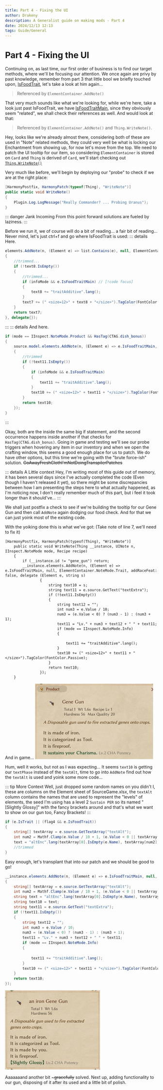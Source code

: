```yaml
---
title: Part 4 - Fixing the UI
author: Drakeny
description: A Generalist guide on making mods - Part 4
date: 2024/12/13 12:13
tags: Guide/General
---
```


# Part 4 - Fixing the UI

Continuing on, as last time, our first order of business is to find our target methods, where we'll be focusing our attention. We once again are privy by past knowledge, remember from part 3 that little bool we briefly touched upon, [IsFoodTrait](https://elin-modding-resources.github.io/Elin-Decompiled/classElement.html#a4a285c3ae82445a9c479a5c77a7d2129), let's take a look at him again...

> Referenced by `ElementContainer.AddNote()`

That very much sounds like what we're looking for, while we're here, take a look just past IsFoodTrait, we have [IsFoodTraitMain](https://elin-modding-resources.github.io/Elin-Decompiled/classElement.html#a1abc0a4871bc31a84f38761f9a4d67fe), since they obviously seem "related", we shall check their references as well. And would look at that:

> Referenced by `ElementContainer.AddNote()` and `Thing.WriteNote()`.

Hey, looks like we're already almost there, considering both of these are used in "Note" related methods, they could very well be what is locking our Enchantment from showing up, for now let's move from the top. We need to patch the UI tooltip for our item, so considering `ElementContainer` is stored on `Card` and `Thing` is derived of `Card`, we'll start checking out [`Thing.WriteNote()`](https://elin-modding-resources.github.io/Elin-Decompiled/interfaceIInspect.html#a53694e39c0b8ee3f771896555166a20c)

Very much like before, we'll begin by deploying our "probe" to check if we are at the right place:

```cs
[HarmonyPostfix, HarmonyPatch(typeof(Thing), "WriteNote")]
public static void WriteNote()
{
    Plugin.Log.LogMessage("Really Commander? ... Probing Uranus");
}
```

::: danger Jank Incoming
From this point forward solutions are fueled by laziness.
:::

Before we run it, we of course will do a bit of reading... a fair bit of reading... Never mind, let's just ctrl+f and go where IsFoodTrait is used:
::: details Here.

```cs
elements.AddNote(n, (Element e) => list.Contains(e), null, ElementContainer.NoteMode.Trait, addRaceFeat: false, delegate(Element e, string s)
{
    //trimmed...
	if (!text8.IsEmpty())
	{
		//trimmed...
		if (infoMode && e.IsFoodTraitMain) // [!code focus]
		{
			text8 += "traitAdditive".lang();
		}
		text7 += (" <size=12>" + text8 + "</size>").TagColor(FontColor.Passive);
	}
	return text7;
}, delegate{});
```

:::
::: details And here.

```cs
if (mode == IInspect.NoteMode.Product && HasTag(CTAG.dish_bonus))
{
	source.model.elements.AddNote(n, (Element e) => e.IsFoodTraitMain, null, ElementContainer.NoteMode.Trait, addRaceFeat: false, delegate(Element e, string s)
	{
		//trimmed
		if (!text11.IsEmpty())
		{
			if (infoMode && e.IsFoodTraitMain)
			{
				text11 += "traitAdditive".lang();
			}
			text10 += (" <size=12>" + text11 + "</size>").TagColor(FontColor.Passive);
		}
		return text10;
	});
}
```

:::

Okay, both are the inside the same big if statement, and the second occurrence happens inside another if that checks for `HasTag(CTAG.dish_bonus)`. Going in game and testing we'll see our probe triggers when hovering any item in our inventory and when we open the crafting window, this seems a good enough place for us to patch. We do have other options, but this time we're going with the "brute force-ish" solution. ~~GoAwayFreshClothI'mNotDoingTranspilerPatches~~

::: details A Little context
Hey, I'm writing most of this guide out of memory, it has been several days since I've actually completed the code (Even though I haven't released it yet), so there might be some discrepancies between how I am presenting the steps here to what actually happened, as I'm noticing now, I don't really remember much of this part, but i feel it took longer than it should've...
:::

We shall just postfix a check to see if we're building the tooltip for our Gene Gun and then call `AddNote` again dodging our food check. And for that we can just yoink most of the existing code.

With the yoiking done this is what we've got: (Take note of line 7, we'll need to fix it)

```cs{4,7}
[HarmonyPostfix, HarmonyPatch(typeof(Thing), "WriteNote")]
    public static void WriteNote(Thing __instance, UINote n, IInspect.NoteMode mode, Recipe recipe)
    {
        if (__instance.id != "gene_gun") return;
        __instance.elements.AddNote(n, (Element e) => e.IsFoodTraitMain, null, ElementContainer.NoteMode.Trait, addRaceFeat: false, delegate (Element e, string s)
                {
                    string text10 = s;
                    string text11 = e.source.GetText("textExtra");
                    if (!text11.IsEmpty())
                    {
                        string text12 = "";
                        int num3 = e.Value / 10;
                        num3 = (e.Value < 0) ? (num3 - 1) : (num3 + 1);
                        text11 = "Lv." + num3 + text12 + " " + text11;
                        if (mode == IInspect.NoteMode.Info)
                        {

                            text11 += "traitAdditive".lang();
                        }
                        text10 += (" <size=12>" + text11 + "</size>").TagColor(FontColor.Passive);
                    }
                    return text10;
                });
    }
```

And in game...
![Works, but not correctly](./Assets/worksbutwrong.png)

Hum, well it works, but not as I was expecting... It seems `text10` is getting our `textPhase` instead of the `textAlt`, time to go into `AddNote` find out how the `textAlt` is used and yoink some more code...

::: tip More Context
Well, just dropped some random names on you didn't I, these are columns on the Element sheet of SourceGame.xlsx, the `textAlt` column contains the names that are used to represent the "levels" of elements, the seed I'm using has a level 2 `Sustain PER` so its named "\[Slightly Glossy\]" with the fancy brackets around and that's what we want to show on our gun too, Fancy Brackets!
:::

```cs
if (e.IsTrait || (flag4 && e.IsFoodTrait))
{
    string[] textArray = e.source.GetTextArray("textAlt");
    int num2 = Mathf.Clamp(e.Value / 10 + 1, (e.Value < 0 || textArray.Length <= 2) ? 1 : 2, textArray.Length - 1);
    text = "altEnc".lang(textArray[0].IsEmpty(e.Name), textArray[num2], EClass.debug.showExtra ? (e.Value + " " + e.Name) : "");
    //trimmed
}
```

Easy enough, let's transplant that into our patch and we should be good to go!

```cs
__instance.elements.AddNote(n, (Element e) => e.IsFoodTraitMain, null, ElementContainer.NoteMode.Trait, addRaceFeat: false, delegate (Element e, string s)
{
    string[] textArray = e.source.GetTextArray("textAlt");
    int num2 = Mathf.Clamp(e.Value / 10 + 1, (e.Value < 0 || textArray.Length <= 2) ? 1 : 2, textArray.Length - 1);
    string text = "altEnc".lang(textArray[0].IsEmpty(e.Name), textArray[num2], EClass.debug.showExtra ? (e.Value + " " + e.Name) : "");
    string text10 = text;
    string text11 = e.source.GetText("textExtra");
    if (!text11.IsEmpty())
    {
        string text12 = "";
        int num3 = e.Value / 10;
        num3 = (e.Value < 0) ? (num3 - 1) : (num3 + 1);
        text11 = "Lv." + num3 + text12 + " " + text11;
        if (mode == IInspect.NoteMode.Info)
        {

            text11 += "traitAdditive".lang();
        }
        text10 += (" <size=12>" + text11 + "</size>").TagColor(FontColor.Passive);
    }
    return text10;
});
```

![CorrectEnchant](./Assets/correctenchant.png)

Aaaaaaand another bit ~~~gracefully~~ solved. Next up, adding functionality to our gun, disposing of it after its used and a little bit of polish.
